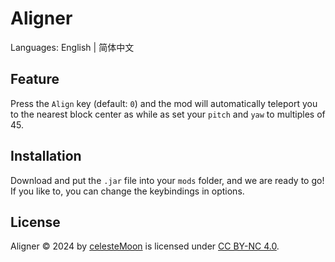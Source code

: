 # Aligner

Languages: English | 简体中文

## Feature

Press the `Align` key (default: `0`) and the mod will automatically teleport you to the nearest block center as while as set your `pitch` and `yaw` to multiples of 45.

## Installation

Download and put the `.jar` file into your `mods` folder, and we are ready to go! If you like to, you can change the keybindings in options.

## License

Aligner © 2024 by [celesteMoon](https://github.com/celesteMoon) is licensed under [CC BY-NC 4.0](https://creativecommons.org/licenses/by-nc/4.0/?ref=chooser-v1).
